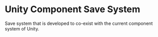 # Unity Component Save System
Save system that is developed to co-exist with the current component system of Unity.

